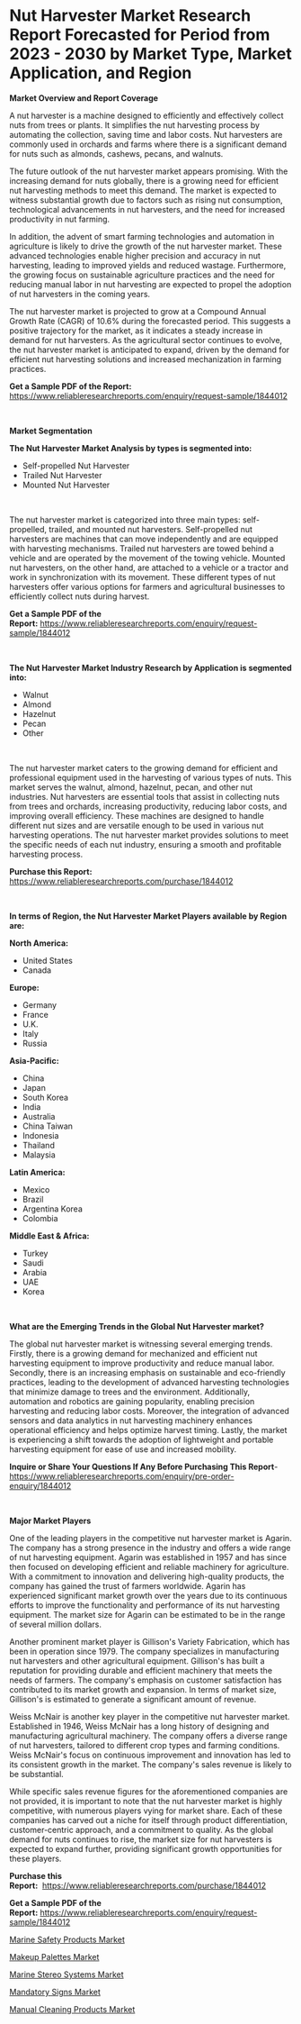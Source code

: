 <p><h1>Nut Harvester Market Research Report Forecasted for Period from 2023 -  2030 by Market Type, Market Application, and Region</h1></p><p><strong>Market Overview and Report Coverage</strong></p>
<p><p>A nut harvester is a machine designed to efficiently and effectively collect nuts from trees or plants. It simplifies the nut harvesting process by automating the collection, saving time and labor costs. Nut harvesters are commonly used in orchards and farms where there is a significant demand for nuts such as almonds, cashews, pecans, and walnuts.</p><p>The future outlook of the nut harvester market appears promising. With the increasing demand for nuts globally, there is a growing need for efficient nut harvesting methods to meet this demand. The market is expected to witness substantial growth due to factors such as rising nut consumption, technological advancements in nut harvesters, and the need for increased productivity in nut farming.</p><p>In addition, the advent of smart farming technologies and automation in agriculture is likely to drive the growth of the nut harvester market. These advanced technologies enable higher precision and accuracy in nut harvesting, leading to improved yields and reduced wastage. Furthermore, the growing focus on sustainable agriculture practices and the need for reducing manual labor in nut harvesting are expected to propel the adoption of nut harvesters in the coming years.</p><p>The nut harvester market is projected to grow at a Compound Annual Growth Rate (CAGR) of 10.6% during the forecasted period. This suggests a positive trajectory for the market, as it indicates a steady increase in demand for nut harvesters. As the agricultural sector continues to evolve, the nut harvester market is anticipated to expand, driven by the demand for efficient nut harvesting solutions and increased mechanization in farming practices.</p></p>
<p><strong>Get a Sample PDF of the Report:</strong> <a href="https://www.reliableresearchreports.com/enquiry/request-sample/1844012">https://www.reliableresearchreports.com/enquiry/request-sample/1844012</a></p>
<p>&nbsp;</p>
<p><strong>Market Segmentation</strong></p>
<p><strong>The Nut Harvester Market Analysis by types is segmented into:</strong></p>
<p><ul><li>Self-propelled Nut Harvester</li><li>Trailed Nut Harvester</li><li>Mounted Nut Harvester</li></ul></p>
<p>&nbsp;</p>
<p><p>The nut harvester market is categorized into three main types: self-propelled, trailed, and mounted nut harvesters. Self-propelled nut harvesters are machines that can move independently and are equipped with harvesting mechanisms. Trailed nut harvesters are towed behind a vehicle and are operated by the movement of the towing vehicle. Mounted nut harvesters, on the other hand, are attached to a vehicle or a tractor and work in synchronization with its movement. These different types of nut harvesters offer various options for farmers and agricultural businesses to efficiently collect nuts during harvest.</p></p>
<p><strong>Get a Sample PDF of the Report:</strong>&nbsp;<a href="https://www.reliableresearchreports.com/enquiry/request-sample/1844012">https://www.reliableresearchreports.com/enquiry/request-sample/1844012</a></p>
<p>&nbsp;</p>
<p><strong>The Nut Harvester Market Industry Research by Application is segmented into:</strong></p>
<p><ul><li>Walnut</li><li>Almond</li><li>Hazelnut</li><li>Pecan</li><li>Other</li></ul></p>
<p>&nbsp;</p>
<p><p>The nut harvester market caters to the growing demand for efficient and professional equipment used in the harvesting of various types of nuts. This market serves the walnut, almond, hazelnut, pecan, and other nut industries. Nut harvesters are essential tools that assist in collecting nuts from trees and orchards, increasing productivity, reducing labor costs, and improving overall efficiency. These machines are designed to handle different nut sizes and are versatile enough to be used in various nut harvesting operations. The nut harvester market provides solutions to meet the specific needs of each nut industry, ensuring a smooth and profitable harvesting process.</p></p>
<p><strong>Purchase this Report:</strong>&nbsp; <a href="https://www.reliableresearchreports.com/purchase/1844012">https://www.reliableresearchreports.com/purchase/1844012</a></p>
<p>&nbsp;</p>
<p><strong>In terms of Region, the Nut Harvester Market Players available by Region are:</strong></p>
<p>
    <p> <strong> North America: </strong>
        <ul>
            <li>United States</li>
            <li>Canada</li>
        </ul>
        </p> 
    <p> <strong> Europe: </strong>
        <ul>
            <li>Germany</li>
            <li>France</li>
            <li>U.K.</li>
            <li>Italy</li>
            <li>Russia</li>
        </ul>
        </p> 
    <p> <strong> Asia-Pacific: </strong>
        <ul>
            <li>China</li>
            <li>Japan</li>
            <li>South Korea</li>
            <li>India</li>
            <li>Australia</li>
            <li>China Taiwan</li>
            <li>Indonesia</li>
            <li>Thailand</li>
            <li>Malaysia</li>
        </ul>
        </p> 
    <p> <strong> Latin America: </strong>
        <ul>
            <li>Mexico</li>
            <li>Brazil</li>
            <li>Argentina Korea</li>
            <li>Colombia</li>
        </ul>
        </p> 
    <p> <strong> Middle East & Africa: </strong>
        <ul>
            <li>Turkey</li>
            <li>Saudi</li>
            <li>Arabia</li>
            <li>UAE</li>
            <li>Korea</li>
        </ul>
    </p>
    </p>
<p>&nbsp;</p>
<p><strong>What are the Emerging Trends in the Global Nut Harvester market?</strong></p>
<p><p>The global nut harvester market is witnessing several emerging trends. Firstly, there is a growing demand for mechanized and efficient nut harvesting equipment to improve productivity and reduce manual labor. Secondly, there is an increasing emphasis on sustainable and eco-friendly practices, leading to the development of advanced harvesting technologies that minimize damage to trees and the environment. Additionally, automation and robotics are gaining popularity, enabling precision harvesting and reducing labor costs. Moreover, the integration of advanced sensors and data analytics in nut harvesting machinery enhances operational efficiency and helps optimize harvest timing. Lastly, the market is experiencing a shift towards the adoption of lightweight and portable harvesting equipment for ease of use and increased mobility.</p></p>
<p><strong>Inquire or Share Your Questions If Any Before Purchasing This Report</strong>- <a href="https://www.reliableresearchreports.com/enquiry/pre-order-enquiry/1844012">https://www.reliableresearchreports.com/enquiry/pre-order-enquiry/1844012</a></p>
<p>&nbsp;</p>
<p><strong>Major Market Players</strong></p>
<p><p>One of the leading players in the competitive nut harvester market is Agarin. The company has a strong presence in the industry and offers a wide range of nut harvesting equipment. Agarin was established in 1957 and has since then focused on developing efficient and reliable machinery for agriculture. With a commitment to innovation and delivering high-quality products, the company has gained the trust of farmers worldwide. Agarin has experienced significant market growth over the years due to its continuous efforts to improve the functionality and performance of its nut harvesting equipment. The market size for Agarin can be estimated to be in the range of several million dollars.</p><p>Another prominent market player is Gillison's Variety Fabrication, which has been in operation since 1979. The company specializes in manufacturing nut harvesters and other agricultural equipment. Gillison's has built a reputation for providing durable and efficient machinery that meets the needs of farmers. The company's emphasis on customer satisfaction has contributed to its market growth and expansion. In terms of market size, Gillison's is estimated to generate a significant amount of revenue.</p><p>Weiss McNair is another key player in the competitive nut harvester market. Established in 1946, Weiss McNair has a long history of designing and manufacturing agricultural machinery. The company offers a diverse range of nut harvesters, tailored to different crop types and farming conditions. Weiss McNair's focus on continuous improvement and innovation has led to its consistent growth in the market. The company's sales revenue is likely to be substantial.</p><p>While specific sales revenue figures for the aforementioned companies are not provided, it is important to note that the nut harvester market is highly competitive, with numerous players vying for market share. Each of these companies has carved out a niche for itself through product differentiation, customer-centric approach, and a commitment to quality. As the global demand for nuts continues to rise, the market size for nut harvesters is expected to expand further, providing significant growth opportunities for these players.</p></p>
<p><strong>Purchase this Report:</strong>&nbsp;&nbsp;<a href="https://www.reliableresearchreports.com/purchase/1844012">https://www.reliableresearchreports.com/purchase/1844012</a></p>
<p></p>
<p><strong>Get a Sample PDF of the Report:</strong>&nbsp;<a href="https://www.reliableresearchreports.com/enquiry/request-sample/1844012">https://www.reliableresearchreports.com/enquiry/request-sample/1844012</a></p>
<p><p><a href="https://medium.com/@geneeffertz/marine-safety-products-market-share-evolution-and-market-growth-trends-2023-2030-7c29f4466d30">Marine Safety Products Market</a></p><p><a href="https://medium.com/@kyliebodei/makeup-palettes-nbsp-market-focuses-on-market-share-size-and-projected-forecast-till-2030-e32d0ba4ed56">Makeup Palettes Market</a></p><p><a href="https://medium.com/@tiannathiel2023/marine-stereo-systems-nbsp-market-focuses-on-market-share-size-and-projected-forecast-till-2030-6ce0651f8867">Marine Stereo Systems Market</a></p><p><a href="https://medium.com/@candaceking17/mandatory-signs-market-size-market-outlook-and-market-forecast-2023-to-2030-36a9f7ef67f8">Mandatory Signs Market</a></p><p><a href="https://medium.com/@omamuller06/manual-cleaning-products-market-size-reveals-the-best-marketing-channels-in-global-industry-9afeea1e96fe">Manual Cleaning Products Market</a></p></p>